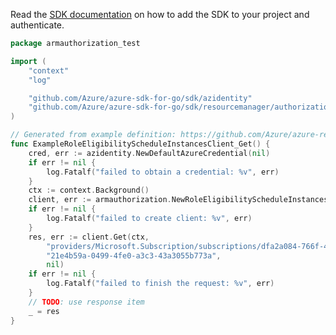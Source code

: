 Read the [SDK documentation](https://github.com/Azure/azure-sdk-for-go/blob/sdk%2Fresourcemanager%2Fauthorization%2Farmauthorization%2Fv1.0.0/sdk/resourcemanager/authorization/armauthorization/README.md) on how to add the SDK to your project and authenticate.

```go
package armauthorization_test

import (
	"context"
	"log"

	"github.com/Azure/azure-sdk-for-go/sdk/azidentity"
	"github.com/Azure/azure-sdk-for-go/sdk/resourcemanager/authorization/armauthorization"
)

// Generated from example definition: https://github.com/Azure/azure-rest-api-specs/tree/main/specification/authorization/resource-manager/Microsoft.Authorization/stable/2020-10-01/examples/GetRoleEligibilityScheduleInstanceByName.json
func ExampleRoleEligibilityScheduleInstancesClient_Get() {
	cred, err := azidentity.NewDefaultAzureCredential(nil)
	if err != nil {
		log.Fatalf("failed to obtain a credential: %v", err)
	}
	ctx := context.Background()
	client, err := armauthorization.NewRoleEligibilityScheduleInstancesClient(cred, nil)
	if err != nil {
		log.Fatalf("failed to create client: %v", err)
	}
	res, err := client.Get(ctx,
		"providers/Microsoft.Subscription/subscriptions/dfa2a084-766f-4003-8ae1-c4aeb893a99f",
		"21e4b59a-0499-4fe0-a3c3-43a3055b773a",
		nil)
	if err != nil {
		log.Fatalf("failed to finish the request: %v", err)
	}
	// TODO: use response item
	_ = res
}
```
